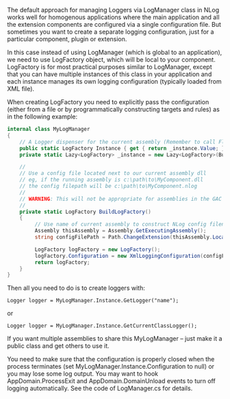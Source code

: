 The default approach for managing Loggers via LogManager class in NLog works well for homogenous applications where the main application and all the extension components are configured via a single configuration file. But sometimes you want to create a separate logging configuration, just for a particular component, plugin or extension.

In this case instead of using LogManager (which is global to an application), we need to use LogFactory object, which will be local to your component. LogFactory is for most practical purposes similar to LogManager, except that you can have multiple instances of this class in your application and each instance manages its own logging configuration (typically loaded from XML file).

When creating LogFactory you need to explicitly pass the configuration (either from a file or by programmatically constructing targets and rules) as in the following example:
```csharp
internal class MyLogManager 
{ 
    // A Logger dispenser for the current assembly (Remember to call Flush on application exit)
    public static LogFactory Instance { get { return _instance.Value; } }
    private static Lazy<LogFactory> _instance = new Lazy<LogFactory>(BuildLogFactory);

    // 
    // Use a config file located next to our current assembly dll 
    // eg, if the running assembly is c:\path\to\MyComponent.dll 
    // the config filepath will be c:\path\to\MyComponent.nlog 
    // 
    // WARNING: This will not be appropriate for assemblies in the GAC 
    // 
    private static LogFactory BuildLogFactory()
    {
         // Use name of current assembly to construct NLog config filename 
         Assembly thisAssembly = Assembly.GetExecutingAssembly(); 
         string configFilePath = Path.ChangeExtension(thisAssembly.Location, ".nlog"); 

         LogFactory logFactory = new LogFactory();
         logFactory.Configuration = new XmlLoggingConfiguration(configFilePath, true, logFactory); 
         return logFactory;
    }
}
```
Then all you need to do is to create loggers with:

`Logger logger = MyLogManager.Instance.GetLogger("name");`

or

`Logger logger = MyLogManager.Instance.GetCurrentClassLogger();`

If you want multiple assemblies to share this MyLogManager – just make it a public class and get others to use it.

You need to make sure that the configuration is properly closed when the process terminates (set MyLogManager.Instance.Configuration to null) or you may lose some log output. You may want to hook AppDomain.ProcessExit and AppDomain.DomainUnload events to turn off logging automatically. See the code of LogManager.cs for details.
